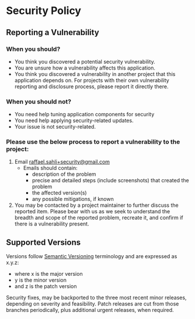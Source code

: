 # Security Policy

## Reporting a Vulnerability
### When you should?
- You think you discovered a potential security vulnerability.
- You are unsure how a vulnerability affects this application.
- You think you discovered a vulnerability in another project that this application depends on. For projects with their own vulnerability reporting and disclosure process, please report it directly there.

### When you should not?
- You need help tuning application components for security
- You need help applying security-related updates.
- Your issue is not security-related.

### Please use the below process to report a vulnerability to the project:
1. Email raffael.sahli+security@gmail.com
    * Emails should contain:
        * description of the problem
        * precise and detailed steps (include screenshots) that created the problem
        * the affected version(s)
        * any possible mitigations, if known
2. You may be contacted by a project maintainer to further discuss the reported item. Please bear with us as we seek to understand the breadth and scope of the reported problem, recreate it, and confirm if there is a vulnerability present.

## Supported Versions
Versions follow [Semantic Versioning](https://semver.org/) terminology and are expressed as x.y.z:
- where x is the major version
- y is the minor version
- and z is the patch version

Security fixes, may be backported to the three most recent minor releases, depending on severity and feasibility. Patch releases are cut from those branches periodically, plus additional urgent releases, when required.